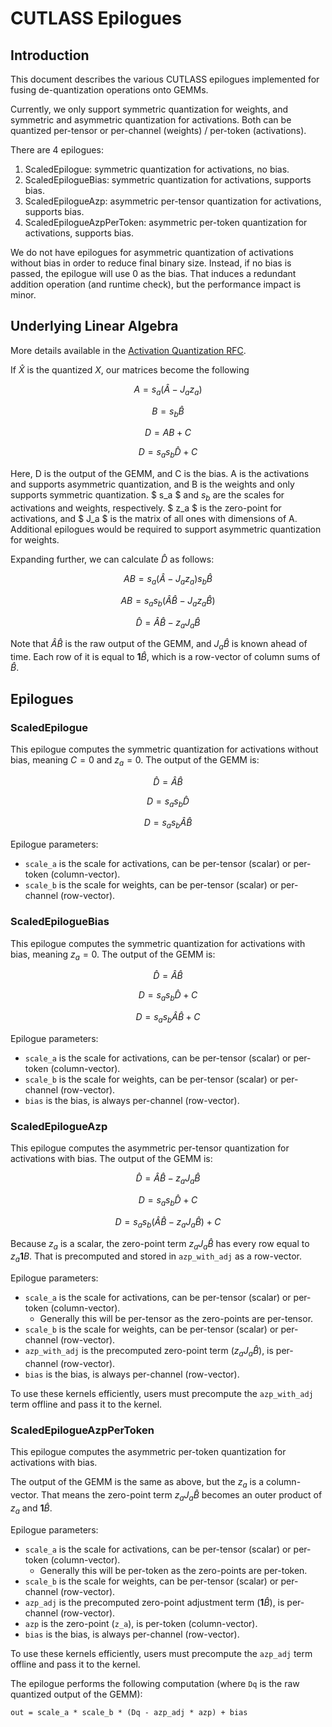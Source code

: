 # CUTLASS Epilogues

## Introduction
This document describes the various CUTLASS epilogues implemented for fusing de-quantization operations onto GEMMs.

Currently, we only support symmetric quantization for weights,
and symmetric and asymmetric quantization for activations.
Both can be quantized per-tensor or per-channel (weights) / per-token (activations).

There are 4 epilogues:
1. ScaledEpilogue: symmetric quantization for activations, no bias.
1. ScaledEpilogueBias: symmetric quantization for activations, supports bias.
1. ScaledEpilogueAzp: asymmetric per-tensor quantization for activations, supports bias.
1. ScaledEpilogueAzpPerToken: asymmetric per-token quantization for activations, supports bias.

We do not have epilogues for asymmetric quantization of activations without bias in order to reduce final binary size.
Instead, if no bias is passed, the epilogue will use 0 as the bias.
That induces a redundant addition operation (and runtime check), but the performance impact is minor.

## Underlying Linear Algebra

More details available in the [Activation Quantization RFC](https://github.com/vllm-project/vllm/issues/3975).

If $` \widehat X `$ is the quantized $` X `$, our matrices become the following

```math
A = s_a (\widehat A - J_a z_a)
```
```math
B = s_b \widehat B
```
```math
D = A B + C
```
```math
D = s_a s_b \widehat D + C
```

Here, D is the output of the GEMM, and C is the bias.
A is the activations and supports asymmetric quantization,
and B is the weights and only supports symmetric quantization.
$ s_a $ and $s_b$ are the scales for activations and weights, respectively.
$ z_a $ is the zero-point for activations, and $ J_a $ is the matrix of all ones with dimensions of A.
Additional epilogues would be required to support asymmetric quantization for weights.

Expanding further, we can calculate $` \widehat D `$ as follows:

```math
A B = s_a ( \widehat A - J_a z_a ) s_b \widehat B
```
```math
A B = s_a s_b \left( \widehat A \widehat B - J_a z_a \widehat B \right)
```
```math
\widehat D = \widehat A \widehat B - z_a J_a \widehat B
```

Note that $` \widehat A \widehat B `$ is the raw output of the GEMM,
and $` J_a \widehat B `$ is known ahead of time.
Each row of it is equal to $` \mathbf 1 \widehat B `$, which is a row-vector of column sums of $` \widehat B `$.

## Epilogues

### ScaledEpilogue
This epilogue computes the symmetric quantization for activations without bias, meaning $` C = 0 `$ and $` z_a = 0 `$.
The output of the GEMM is:

```math
\widehat D = \widehat A \widehat B
```
```math
D = s_a s_b \widehat D
```
```math
D = s_a s_b \widehat A \widehat B
```

Epilogue parameters:
- `scale_a` is the scale for activations, can be per-tensor (scalar) or per-token (column-vector).
- `scale_b` is the scale for weights, can be per-tensor (scalar) or per-channel (row-vector).

### ScaledEpilogueBias
This epilogue computes the symmetric quantization for activations with bias, meaning $` z_a = 0 `$.
The output of the GEMM is:

```math
\widehat D = \widehat A \widehat B
```
```math
D = s_a s_b \widehat D + C
```
```math
D = s_a s_b \widehat A \widehat B + C
```


Epilogue parameters:
- `scale_a` is the scale for activations, can be per-tensor (scalar) or per-token (column-vector).
- `scale_b` is the scale for weights, can be per-tensor (scalar) or per-channel (row-vector).
- `bias` is the bias, is always per-channel (row-vector).

### ScaledEpilogueAzp
This epilogue computes the asymmetric per-tensor quantization for activations with bias.
The output of the GEMM is:

```math
\widehat D = \widehat A \widehat B - z_a J_a \widehat B
```
```math
D = s_a s_b \widehat D + C
```
```math
D = s_a s_b \left( \widehat A \widehat B - z_a J_a \widehat B \right) + C
```

Because $` z_a `$ is a scalar, the zero-point term $` z_a J_a \widehat B `$ has every row equal to $` z_a \mathbf 1 B `$.
That is precomputed and stored in `azp_with_adj` as a row-vector.

Epilogue parameters:
- `scale_a` is the scale for activations, can be per-tensor (scalar) or per-token (column-vector).
  - Generally this will be per-tensor as the zero-points are per-tensor.
- `scale_b` is the scale for weights, can be per-tensor (scalar) or per-channel (row-vector).
- `azp_with_adj` is the precomputed zero-point term ($` z_a J_a \widehat B `$), is per-channel (row-vector).
- `bias` is the bias, is always per-channel (row-vector).

To use these kernels efficiently, users must precompute the `azp_with_adj` term offline and pass it to the kernel.

### ScaledEpilogueAzpPerToken
This epilogue computes the asymmetric per-token quantization for activations with bias.

The output of the GEMM is the same as above, but the $` z_a `$ is a column-vector.
That means the zero-point term $` z_a J_a \widehat B `$ becomes an outer product of $` z_a `$ and $` \mathbf 1 \widehat B `$.

Epilogue parameters:
- `scale_a` is the scale for activations, can be per-tensor (scalar) or per-token (column-vector).
  - Generally this will be per-token as the zero-points are per-token.
- `scale_b` is the scale for weights, can be per-tensor (scalar) or per-channel (row-vector).
- `azp_adj` is the precomputed zero-point adjustment term ($` \mathbf 1 \widehat B `$), is per-channel (row-vector).
- `azp` is the zero-point (`z_a`), is per-token (column-vector).
- `bias` is the bias, is always per-channel (row-vector).

To use these kernels efficiently, users must precompute the `azp_adj` term offline and pass it to the kernel.

The epilogue performs the following computation (where `Dq` is the raw quantized output of the GEMM):
```
out = scale_a * scale_b * (Dq - azp_adj * azp) + bias
```
